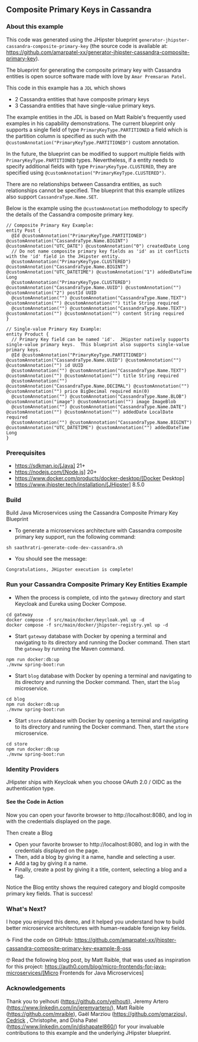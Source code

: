 
## Composite Primary Keys in Cassandra

### About this example

This code was generated using the JHipster blueprint `generator-jhipster-cassandra-composite-primary-key` 
(the source code is available at: https://github.com/amarpatel-xx/generator-jhipster-cassandra-composite-primary-key).  

The blueprint for generating the composite primary key with Cassandra entities is open source software made with love by `Amar Premsaran Patel`.


This code in this example has a `JDL` which shows 
- 2 Cassandra entities that have composite primary keys
- 3 Cassandra entities that have single-value primary keys. 

The example entities in the JDL is based on Matt Raible's frequently used examples in his capability demonstrations.  The current blueprint only
supports a single field of type `PrimaryKeyType.PARTITIONED` a field which is the partition column is specified as such with the `@customAnnotation("PrimaryKeyType.PARTITIONED")` custom annotation. 

In the future, the blueprint can be modified to support multiple fields with `PrimaryKeyType.PARTITIONED` types. 
Nevertheless, if a entity needs to specify additional fields with type `PrimaryKeyType.CLUSTERED`, they
are specified using `@customAnnotation("PrimaryKeyType.CLUSTERED")`. 

There are no relationships between Cassandra entities, as such relationships cannot be specified.  The blueprint that this example utilizes also support `CassandraType.Name.SET`.

Below is the example using the `@customAnnotation` methodology to specify the details of the Cassandra composite primary key.


```shell
// Composite Primary Key Example:
entity Post {
  @Id @customAnnotation("PrimaryKeyType.PARTITIONED") @customAnnotation("CassandraType.Name.BIGINT") @customAnnotation("UTC_DATE") @customAnnotation("0") createdDate Long 
  // Do not name composite primary key fields as 'id' as it conflicts with the 'id' field in the JHipster entity.
  @customAnnotation("PrimaryKeyType.CLUSTERED") @customAnnotation("CassandraType.Name.BIGINT") @customAnnotation("UTC_DATETIME") @customAnnotation("1") addedDateTime Long
  @customAnnotation("PrimaryKeyType.CLUSTERED") @customAnnotation("CassandraType.Name.UUID") @customAnnotation("") @customAnnotation("2") postId UUID
  @customAnnotation("") @customAnnotation("CassandraType.Name.TEXT") @customAnnotation("") @customAnnotation("") title String required
  @customAnnotation("") @customAnnotation("CassandraType.Name.TEXT") @customAnnotation("") @customAnnotation("") content String required
}

// Single-value Primary Key Example:
entity Product {
  // Primary Key field can be named 'id'.  JHipster natively supports single-value primary keys.  This blueprint also supports single-value primary keys.
  @Id @customAnnotation("PrimaryKeyType.PARTITIONED") @customAnnotation("CassandraType.Name.UUID") @customAnnotation("") @customAnnotation("") id UUID
  @customAnnotation("") @customAnnotation("CassandraType.Name.TEXT") @customAnnotation("") @customAnnotation("") title String required
  @customAnnotation("") @customAnnotation("CassandraType.Name.DECIMAL") @customAnnotation("") @customAnnotation("") price BigDecimal required min(0)
  @customAnnotation("") @customAnnotation("CassandraType.Name.BLOB") @customAnnotation("image") @customAnnotation("") image ImageBlob
  @customAnnotation("") @customAnnotation("CassandraType.Name.DATE") @customAnnotation("") @customAnnotation("") addedDate LocalDate required
  @customAnnotation("") @customAnnotation("CassandraType.Name.BIGINT") @customAnnotation("UTC_DATETIME") @customAnnotation("") addedDateTime Long
}
```

### Prerequisites

- https://sdkman.io/[Java] 21+
- https://nodejs.com/[Node.js] 20+
- https://www.docker.com/products/docker-desktop/[Docker Desktop]
- https://www.jhipster.tech/installation/[JHipster] 8.5.0

### Build

Build Java Microservices using the Cassandra Composite Primary Key Blueprint

- To generate a microservices architecture with Cassandra composite primary key support, run the following command:

```console
sh saathratri-generate-code-dev-cassandra.sh
```

- You should see the message:

```console
Congratulations, JHipster execution is complete!
```

### Run your Cassandra Composite Primary Key Entities Example

-  When the process is complete, cd into the `gateway` directory and start Keycloak and Eureka using Docker Compose.

```console
cd gateway
docker compose -f src/main/docker/keycloak.yml up -d
docker compose -f src/main/docker/jhipster-registry.yml up -d
```

- Start `gateway` database with Docker by opening a terminal and navigating to its directory and running the Docker command. Then start the `gateway` by running the Maven command.

```console
npm run docker:db:up
./mvnw spring-boot:run
```

-  Start `blog` database with Docker by opening a terminal and navigating to its directory and running the Docker command. Then, start the `blog` microservice.

```console
cd blog
npm run docker:db:up
./mvnw spring-boot:run
```

-  Start `store` database with Docker by opening a terminal and navigating to its directory and running the Docker command. Then, start the `store` microservice.

```console
cd store
npm run docker:db:up
./mvnw spring-boot:run
```
 
### Identity Providers

JHipster ships with Keycloak when you choose OAuth 2.0 / OIDC as the authentication type.

#### See the Code in Action

Now you can open your favorite browser to http://localhost:8080, and log in with the credentials displayed on the page.

Then create a Blog

- Open your favorite browser to http://localhost:8080, and log in with the credentials displayed on the page.  
- Then, add a blog by giving it a name, handle and selecting a user.
- Add a tag by giving it a name.
- Finally, create a post by giving it a title, content, selecting a blog and a tag.

Notice the Blog entity shows the required category and blogId composite primary key fields.  That is success!

### What's Next?

I hope you enjoyed this demo, and it helped you understand how to build better microservice architectures with human-readable foreign key fields.

☕️ Find the code on GitHub: https://github.com/amarpatel-xx/jhipster-cassandra-composite-primary-key-example-8-oss

🤓 Read the following blog post, by Matt Raible, that was used as inspiration for this project: https://auth0.com/blog/micro-frontends-for-java-microservices/[Micro Frontends for Java Microservices]

### Acknowledgements

Thank you to yelhouti (https://github.com/yelhouti), Jeremy Artero (https://www.linkedin.com/in/jeremyartero/), Matt Raible (https://github.com/mraible), Gaël Marziou (https://github.com/gmarziou), [Cedrick](https://github.com/clun) , Christophe, and Disha Patel (https://www.linkedin.com/in/dishapatel860/) for your invaluable contributions to this example and the underlying JHipster blueprint.